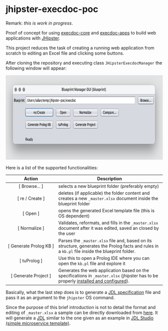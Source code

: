 # jhipster-execdoc-poc

Remark: *this is work in progress*.

Proof of concept for using [execdoc-core](https://github.com/codingspeedup/execdoc-core)
and [execdoc-apps](https://github.com/codingspeedup/execdoc-apps) to build web applications with 
[JHipster](https://www.jhipster.tech/). 

This project reduces the task of creating a running web application from scratch to editing an Excel file and clicking some buttons.

After cloning the repository and executing class `JHipsterExecdocManager` the following window will appear:


<img src="https://raw.githubusercontent.com/codingspeedup/jhipster-execdoc-poc/main/src/test/resources/readme/dialog.png" width="800" height="270">

Here is a list of the supported functionalities:

| Action                 | Description |
| :---:                  | --- |
| [ Browse... ]          | selects a new blueprint folder (preferably empty) |
| [ re / Create ]        | deletes (if applicable) the folder content and creates a new `_master.xlsx` document inside the blueprint folder |
| [ Open ]               | opens the generated Excel template file (this is OS dependent) |
| [ Normalize ]          | Validates, reformats, and fills in the `_master.xlsx` document after it was edited, saved an closed by the user |
| [&nbsp;Generate&nbsp;Prolog&nbsp;KB&nbsp;] | Parses the `_master.xlsx` file and, based on its structure, generates the Prolog facts and rules in a `kb.pl` file inside the blueprint folder. |
| [ tuProlog ]           | Use this to open a Prolog IDE where you can open the `kb.pl` file and explore it |
| [ Generate Project ]   | Generates the web application based on the specifications in `_master.xlsx` (jhipster has to be properly [installed and configured](https://www.jhipster.tech/installation/)). |

Basically, what the last step does is to generate a [JDL specification](https://www.jhipster.tech/jdl/intro) file 
and pass it as an argument to the `jhipster` OS command.

Since the purpose of this brief introduction is not to detail the format and editing of `_master.xlsx` 
a sample can be directly downloaded from 
[here](https://raw.githubusercontent.com/codingspeedup/jhipster-execdoc-poc/main/src/test/resources/readme/_master.xlsx).
It will generate a 
[JDL](https://raw.githubusercontent.com/codingspeedup/jhipster-execdoc-poc/main/src/test/resources/readme/default.jdl)
similar to the one given as an example in [JDL Studio (simple microservice template)](https://start.jhipster.tech/jdl-studio/). 



